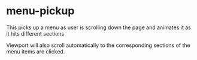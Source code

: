 # menu-pickup
This picks up a menu as user is scrolling down the page and animates it as it hits different sections

Viewport will also scroll automatically to the corresponding sections of the menu items are clicked.

